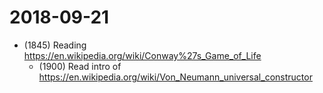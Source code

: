 # 2018-09-21
* (1845) Reading https://en.wikipedia.org/wiki/Conway%27s_Game_of_Life
  * (1900) Read intro of https://en.wikipedia.org/wiki/Von_Neumann_universal_constructor 
